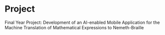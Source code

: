 # Project
Final Year Project: Development of an AI-enabled Mobile Application for the Machine Translation of Mathematical Expressions to Nemeth-Braille
